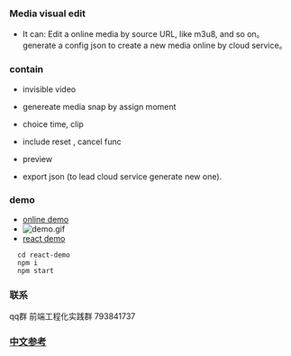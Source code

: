 ### Media visual edit

- It can: Edit a online media by source URL, like m3u8, and so on。 generate a config json to create a new media online by cloud service。 

### contain

- invisible video

- genereate media snap by assign moment

- choice time, clip

- include reset , cancel func

- preview

- export json  (to lead cloud service generate new one).  

### demo
- [online demo](https://murongqimiao.github.io/videoClip/)
- ![demo.gif](https://github.com/murongqimiao/videoClip/blob/master/demo.gif)
- [react demo](https://github.com/murongqimiao/videoClip)

```
  cd react-demo
  npm i
  npm start
```


### 联系
qq群 前端工程化实践群 793841737

### [中文参考](https://github.com/murongqimiao/videoClip/blob/master/ReadME-CN.md)
